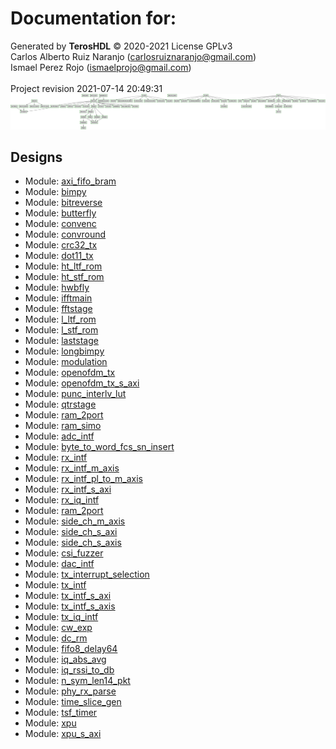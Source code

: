 # Documentation for: 

Generated by **TerosHDL** © 2020-2021 License GPLv3<br>Carlos Alberto Ruiz Naranjo (carlosruiznaranjo@gmail.com)<br>Ismael Perez Rojo (ismaelprojo@gmail.com)<br><br>Project revision 2021-07-14 20:49:31
![system](./doc_internal/dependency_graph.svg "System")
## Designs

- Module: [axi_fifo_bram ](./doc_internal/axi_fifo_bram.md)
- Module: [bimpy ](./doc_internal/bimpy.md)
- Module: [bitreverse ](./doc_internal/bitreverse.md)
- Module: [butterfly ](./doc_internal/butterfly.md)
- Module: [convenc ](./doc_internal/convenc.md)
- Module: [convround ](./doc_internal/convround.md)
- Module: [crc32_tx ](./doc_internal/crc32_tx.md)
- Module: [dot11_tx ](./doc_internal/dot11_tx.md)
- Module: [ht_ltf_rom ](./doc_internal/ht_ltf_rom.md)
- Module: [ht_stf_rom ](./doc_internal/ht_stf_rom.md)
- Module: [hwbfly ](./doc_internal/hwbfly.md)
- Module: [ifftmain ](./doc_internal/ifftmain.md)
- Module: [fftstage ](./doc_internal/ifftstage.md)
- Module: [l_ltf_rom ](./doc_internal/l_ltf_rom.md)
- Module: [l_stf_rom ](./doc_internal/l_stf_rom.md)
- Module: [laststage ](./doc_internal/laststage.md)
- Module: [longbimpy ](./doc_internal/longbimpy.md)
- Module: [modulation ](./doc_internal/modulation.md)
- Module: [openofdm_tx ](./doc_internal/openofdm_tx.md)
- Module: [openofdm_tx_s_axi ](./doc_internal/openofdm_tx_s_axi.md)
- Module: [punc_interlv_lut ](./doc_internal/punc_interlv_lut.md)
- Module: [qtrstage ](./doc_internal/qtrstage.md)
- Module: [ram_2port ](./doc_internal/ram_2port.md)
- Module: [ram_simo ](./doc_internal/ram_simo.md)
- Module: [adc_intf ](./doc_internal/adc_intf.md)
- Module: [byte_to_word_fcs_sn_insert ](./doc_internal/byte_to_word_fcs_sn_insert.md)
- Module: [rx_intf ](./doc_internal/rx_intf.md)
- Module: [rx_intf_m_axis ](./doc_internal/rx_intf_m_axis.md)
- Module: [rx_intf_pl_to_m_axis ](./doc_internal/rx_intf_pl_to_m_axis.md)
- Module: [rx_intf_s_axi ](./doc_internal/rx_intf_s_axi.md)
- Module: [rx_iq_intf ](./doc_internal/rx_iq_intf.md)
- Module: [ram_2port ](./doc_internal/ram_2port.md)
- Module: [side_ch_m_axis ](./doc_internal/side_ch_m_axis.md)
- Module: [side_ch_s_axi ](./doc_internal/side_ch_s_axi.md)
- Module: [side_ch_s_axis ](./doc_internal/side_ch_s_axis.md)
- Module: [csi_fuzzer ](./doc_internal/csi_fuzzer.md)
- Module: [dac_intf ](./doc_internal/dac_intf.md)
- Module: [tx_interrupt_selection ](./doc_internal/tx_interrupt_selection.md)
- Module: [tx_intf ](./doc_internal/tx_intf.md)
- Module: [tx_intf_s_axi ](./doc_internal/tx_intf_s_axi.md)
- Module: [tx_intf_s_axis ](./doc_internal/tx_intf_s_axis.md)
- Module: [tx_iq_intf ](./doc_internal/tx_iq_intf.md)
- Module: [cw_exp ](./doc_internal/cw_exp.md)
- Module: [dc_rm ](./doc_internal/dc_rm.md)
- Module: [fifo8_delay64 ](./doc_internal/fifo8_delay64.md)
- Module: [iq_abs_avg ](./doc_internal/iq_abs_avg.md)
- Module: [iq_rssi_to_db ](./doc_internal/iq_rssi_to_db.md)
- Module: [n_sym_len14_pkt ](./doc_internal/n_sym_len14_pkt.md)
- Module: [phy_rx_parse ](./doc_internal/phy_rx_parse.md)
- Module: [time_slice_gen ](./doc_internal/time_slice_gen.md)
- Module: [tsf_timer ](./doc_internal/tsf_timer.md)
- Module: [xpu ](./doc_internal/xpu.md)
- Module: [xpu_s_axi ](./doc_internal/xpu_s_axi.md)


